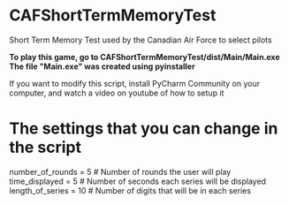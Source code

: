 # CAFShortTermMemoryTest
Short Term Memory Test used by the Canadian Air Force to select pilots

<b>To play this game, go to CAFShortTermMemoryTest/dist/Main/Main.exe
The file "Main.exe" was created using pyinstaller</b>

If you want to modify this script,
install PyCharm Community on your computer,
and watch a video on youtube of how to setup it

# The settings that you can change in the script
number_of_rounds = 5  # Number of rounds the user will play <br>
time_displayed = 5  # Number of seconds each series will be displayed <br>
length_of_series = 10  # Number of digits that will be in each series <br>
